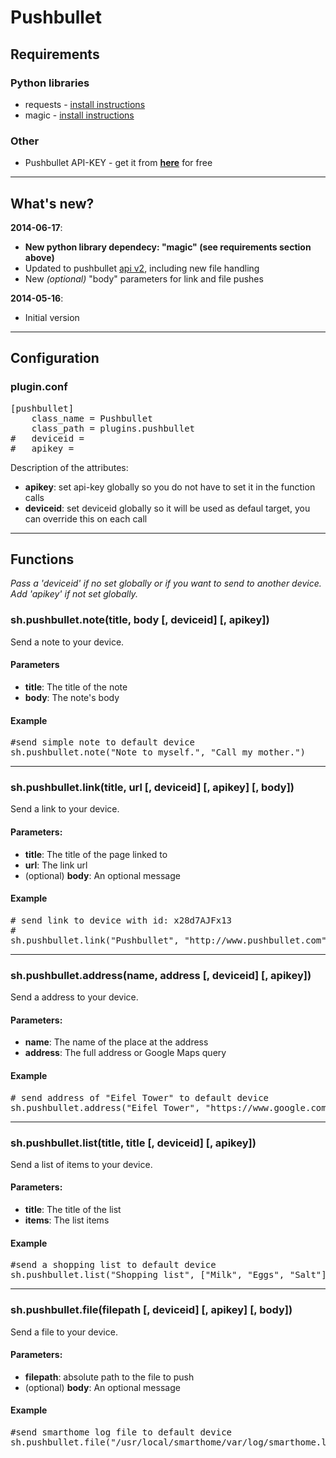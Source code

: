 # Pushbullet  
  
## Requirements  
### Python libraries  
* requests - [install instructions](http://docs.python-requests.org/en/latest/user/install/#install "http://docs.python-requests.org/en/latest/user/install/#install")
* magic - [install instructions](https://github.com/ahupp/python-magic "https://github.com/ahupp/python-magic")
  
### Other  
* Pushbullet API-KEY - get it from [__here__](http://www.pushbullet.com/ "http://www.pushbullet.com") for free  
  
---
## What's new?
  
__2014-06-17__:

* __New python library dependecy: "magic" (see requirements section above)__
* Updated to pushbullet [api v2](http://www.pushbullet.com/api "http://www.pushbullet.com/api"), including new file handling  
* New *(optional)* "body" parameters for link and file pushes  

__2014-05-16__:

* Initial version
  
---
## Configuration  
  
### plugin.conf  
  
<pre>
[pushbullet]
    class_name = Pushbullet
    class_path = plugins.pushbullet
#	deviceid = <your-default-device-id>
#   apikey = <your-api-key>
</pre>
  
Description of the attributes:
  
* __apikey__: set api-key globally so you do not have to set it in the function calls  
* __deviceid__: set deviceid globally so it will be used as defaul target, you can override this on each call  
    
---  
## Functions
  
*Pass a 'deviceid' if no set globally or if you want to send to another device.*  
*Add 'apikey' if not set globally.*  
  
### sh.pushbullet.note(title, body [, deviceid] [, apikey])
Send a note to your device.  
  
#### Parameters  
* __title__: The title of the note  
* __body__:  The note's body 
  
#### Example
<pre>
#send simple note to default device
sh.pushbullet.note("Note to myself.", "Call my mother.")
</pre>
--- 
### sh.pushbullet.link(title, url [, deviceid] [, apikey] [, body])
Send a link to your device.  
  
#### Parameters:  
* __title__: The title of the page linked to
* __url__:  The link url 
* (optional) __body__: An optional message
  
#### Example
<pre>
# send link to device with id: x28d7AJFx13
#
sh.pushbullet.link("Pushbullet", "http://www.pushbullet.com", "x28d7AJFx13", body="Try this cool service.")
</pre>
--- 
### sh.pushbullet.address(name, address [, deviceid] [, apikey])
Send a address to your device.  
  
#### Parameters:  
* __name__: The name of the place at the address  
* __address__:  The full address or Google Maps query  
  
#### Example
<pre>
# send address of "Eifel Tower" to default device
sh.pushbullet.address("Eifel Tower", "https://www.google.com/maps/place/Eiffelturm/@48.85837,2.294481,17z/data=!3m1!4b1!4m2!3m1!1s0x47e66e2964e34e2d:0x8ddca9ee380ef7e0")
</pre>
---
### sh.pushbullet.list(title, title [, deviceid] [, apikey])
Send a list of items to your device.  
  
#### Parameters:  
* __title__: The title of the list  
* __items__:  The list items
  
#### Example
<pre>
#send a shopping list to default device
sh.pushbullet.list("Shopping list", ["Milk", "Eggs", "Salt"])
</pre>
---
### sh.pushbullet.file(filepath [, deviceid] [, apikey] [, body])
Send a file to your device.  
  
#### Parameters:  
* __filepath__: absolute path to the file to push
* (optional) __body__: An optional message
  
#### Example
<pre>
#send smarthome log file to default device
sh.pushbullet.file("/usr/local/smarthome/var/log/smarthome.log", body="Take a look at this log-file")
</pre>